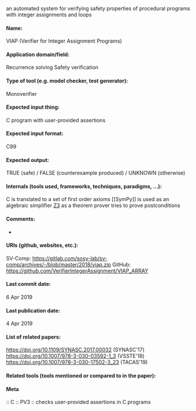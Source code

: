 an automated system for verifying safety properties of procedural programs with integer assignments and loops

#### Name:
VIAP (Verifier for Integer Assignment Programs)

#### Application domain/field:
Recurrence solving
Safety verification

#### Type of tool (e.g. model checker, test generator):
Monoverifier

#### Expected input thing:
C program with user-provided assertions

#### Expected input format:
C99

#### Expected output:
TRUE (safe) / FALSE (counterexample produced) / UNKNOWN (otherwise)

#### Internals (tools used, frameworks, techniques, paradigms, ...):
C is translated to a set of first order axioms
[[SymPy]] is used as an algebraic simplifier
[Z3](Solvers/SMT/Z3.md) as a theorem prover tries to prove postconditions

#### Comments:
-

#### URIs (github, websites, etc.):
SV-Comp: https://gitlab.com/sosy-lab/sv-comp/archives/-/blob/master/2018/viap.zip
GitHub: https://github.com/VerifierIntegerAssignment/VIAP_ARRAY

#### Last commit date:
6 Apr 2019

#### Last publication date:
4 Apr 2019

#### List of related papers:
https://doi.org/10.1109/SYNASC.2017.00032 (SYNASC'17)
https://doi.org/10.1007/978-3-030-03592-1_3 (VSSTE'18)
https://doi.org/10.1007/978-3-030-17502-3_23 (TACAS'19)

#### Related tools (tools mentioned or compared to in the paper):

#### Meta
:: C
:: PV3 :: checks user-provided assertions in C programs
